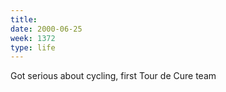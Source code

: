 ```yaml
---
title:
date: 2000-06-25
week: 1372
type: life
---
```


Got serious about cycling, first Tour de Cure team

